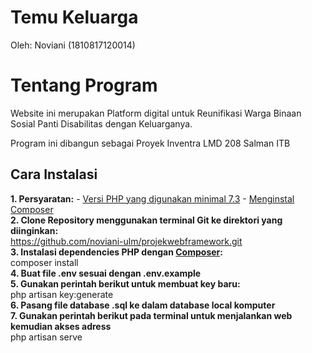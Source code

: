 # Temu Keluarga

Oleh: Noviani (1810817120014)


# Tentang Program

Website ini merupakan Platform digital untuk Reunifikasi Warga Binaan Sosial Panti Disabilitas dengan Keluarganya.

Program ini dibangun sebagai Proyek Inventra LMD 208 Salman ITB

## Cara Instalasi

 **1. Persyaratan:**
	 - [Versi PHP yang digunakan minimal 7.3](https://www.php.net/)
	 - [Menginstal Composer](https://getcomposer.org)
 <br>**2. Clone Repository menggunakan terminal Git ke direktori yang diinginkan:**
 <br> https://github.com/noviani-ulm/projekwebframework.git
 <br>**3. Instalasi dependencies PHP dengan [Composer](https://getcomposer.org/ "Composer"):**
 <br> composer install
  <br>**4. Buat file .env sesuai dengan .env.example**
<br>**5. Gunakan perintah berikut untuk membuat key baru:** 
<br>php artisan key:generate
<br>**6. Pasang file database .sql ke dalam database local komputer**
<br>**7. Gunakan perintah berikut pada terminal untuk menjalankan web kemudian akses adress**
<br> php artisan serve
